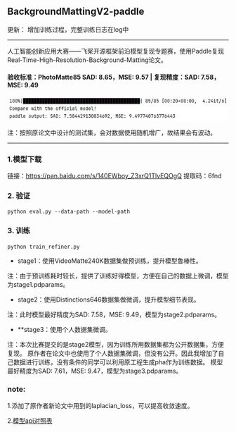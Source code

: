 ## BackgroundMattingV2-paddle

更新： 增加训练过程，完整训练日志在log中

---
人工智能创新应用大赛——飞桨开源框架前沿模型复现专题赛，使用Paddle复现Real-Time-High-Resolution-Background-Matting论文。
#### 验收标准：PhotoMatte85 SAD: 8.65，MSE: 9.57 | 复现精度：SAD: 7.58，MSE: 9.49 
![image](./image/3.jpg)

注：按照原论文中设计的测试集，会对数据使用随机增广，故结果会有波动。

---

### 1.模型下载
链接：https://pan.baidu.com/s/140EWboy_Z3xrQ1TlvEQOgQ 
提取码：6fnd

### 2. 验证
``` 
python eval.py --data-path --model-path
``` 

### 3. 训练
``` 
python train_refiner.py
``` 
* stage1：使用VideoMatte240K数据集做预训练，提升模型鲁棒性。

注：由于预训练耗时较长，提供了训练好得模型，方便在自己的数据上微调，模型为stage1.pdparams。

* stage2：使用Distinctions646数据集做微调，提升模型细节表现。

注：此时模型最好精度为SAD: 7.58，MSE: 9.49，模型为stage2.pdparams。

* **stage3：使用个人数据集微调。

注：本次比赛提交的是stage2模型，因为训练所用数据集都为公开数据集，方便复现。
原作者在论文中也使用了个人数据集微调，但没有公开。因此我增加了自己数据进行训练，没有条件的同学可以利用原工程生成pha作为训练数据。
模型最好精度为SAD: 7.61，MSE: 9.47，模型为stage3.pdparams。

### note:

1.添加了原作者新论文中用到的laplacian_loss，可以提高收敛速度。

2.[模型api对照表](https://blog.csdn.net/qq_32097577/article/details/112383360?utm_medium=distribute.pc_relevant.none-task-blog-2%7Edefault%7EBlogCommendFromMachineLearnPai2%7Edefault-2.vipsorttest&depth_1-utm_source=distribute.pc_relevant.none-task-blog-2%7Edefault%7EBlogCommendFromMachineLearnPai2%7Edefault-2.vipsorttest)